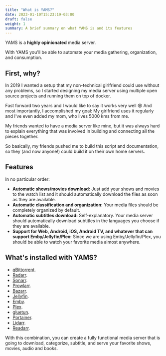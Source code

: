 ```yaml
---
title: "What is YAMS?"
date: 2023-01-10T15:23:19-03:00
draft: false
weight: 1
summary: A brief summary on what YAMS is and its features
---
```


YAMS is a **highly opinionated** media server.

With YAMS you'll be able to automate your media gathering, organization, and consumption.

## First, why?

In 2019 I wanted a setup that my non-technical girlfriend could use without any problems, so I started designing my media server using multiple open source projects and running them on top of docker.

Fast forward two years and I would like to say it works very well 😎 And most importantly, I accomplished my goal: My girlfriend uses it regularly and I've even added my mom, who lives 5000 kms from me.

My friends wanted to have a media server like mine, but it was always hard to explain everything that was involved in building and connecting all the pieces together.

So basically, my friends pushed me to build this script and documentation, so they (and now anyone!) could build it on their own home servers.

## Features

In no particular order:

- **Automatic shows/movies download:** Just add your shows and movies to the watch list and it should automatically download the files as soon as they are available.
- **Automatic classification and organization:** Your media files should be completely organized by default.
- **Automatic subtitles download:** Self-explanatory. Your media server should automatically download subtitles in the languages you choose if they are available.
- **Support for Web, Android, iOS, Android TV, and whatever that can support Emby/Jellyfin/Plex:** Since we are using Emby/Jellyfin/Plex, you should be able to watch your favorite media almost anywhere.


## What's installed with YAMS?

- [qBittorrent](https://www.qbittorrent.org/).
- [Radarr](https://radarr.video/).
- [Sonarr](https://sonarr.tv/).
- [Prowlarr](https://github.com/Prowlarr/Prowlarr).
- [Bazarr](https://www.bazarr.media/).
- [Jellyfin](https://jellyfin.org/).
- [Emby](https://emby.media/).
- [Plex](https://www.plex.tv/).
- [gluetun](https://github.com/qdm12/gluetun).
- [Portainer](https://www.portainer.io/).
- [Lidarr](https://lidarr.audio/).
- [Readarr](https://readarr.com/).

With this combination, you can create a fully functional media server that is going to download, categorize, subtitle, and serve your favorite shows, movies, audio and books.

